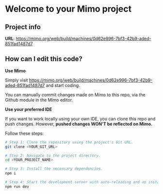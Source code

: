 # Welcome to your Mimo project

## Project info

**URL**: https://mimo.org/web/build/machines/0d62e996-7bf3-42b9-aded-851fad1487d7

## How can I edit this code?

**Use Mimo**

Simply visit https://mimo.org/web/build/machines/0d62e996-7bf3-42b9-aded-851fad1487d7 and start coding.

You can manually commit changes made on Mimo to this repo, via the Github module in the Mimo editor.

**Use your preferred IDE**

If you want to work locally using your own IDE, you can clone this repo and push changes. However, **pushed changes WON'T be reflected on Mimo.**

Follow these steps:

```sh
# Step 1: Clone the repository using the project's Git URL.
git clone <YOUR_GIT_URL>

# Step 2: Navigate to the project directory.
cd <YOUR_PROJECT_NAME>

# Step 3: Install the necessary dependencies.
npm i

# Step 4: Start the development server with auto-reloading and an instant preview.
npm run dev
```
